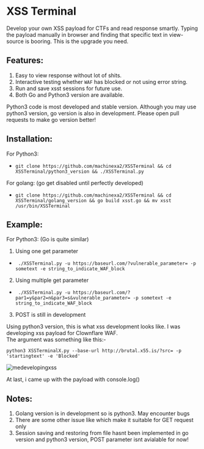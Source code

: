 # XSS Terminal
Develop your own XSS payload for CTFs and read response smartly. Typing the payload manually in browser and finding that specific text in view-source is booring. This is the upgrade you need.

## Features:
1. Easy to view response without lot of shits.
2. Interactive testing whether `WAF` has blocked or not using error string.
3. Run and save xsst sessions for future use.
4. Both Go and Python3 version are available.

Python3 code is most developed and stable version. Although you may use python3 version, go version is also in development. Please open pull requests to make go version better!

## Installation:
For Python3:  
* `git clone https://github.com/machinexa2/XSSTerminal && cd XSSTerminal/python3_version && ./XSSTerminal.py`

For golang: (go get disabled until perfectly developed)  
* `git clone https://github.com/machinexa2/XSSTerminal && cd XSSTerminal/golang_version && go build xsst.go && mv xsst /usr/bin/XSSTerminal`

## Example:
For Python3: (Go is quite similar)
1. Using one get parameter  
* ``` ./XSSTerminal.py -u https://baseurl.com/?vulnerable_parameter= -p sometext -e string_to_indicate_WAF_block```
2. Using multiple get parameter  
* ``` ./XSSTerminal.py -u https://baseurl.com/?par1=y&par2=n&par3=s&vulnerable_parameter= -p sometext -e string_to_indicate_WAF_block```
3. POST is still in development

Using python3 version, this is what xss development looks like. I was developing xss payload for Clownflare WAF.  
The argument was something like this:-  

`python3 XSSTerminalX.py --base-url http://brutal.x55.is/?src= -p 'startingtext' -e 'Blocked'`

![medevelopingxss](https://cdn.discordapp.com/attachments/741721459520438396/751493373587750962/unknown.png)  

At last, i came up with the payload with console.log()

## Notes:
1. Golang version is in development so is python3. May encounter bugs
2. There are some other issue like which make it suitable for GET request only
3. Session saving and restoring from file hasnt been implemented in go version and python3 version, POST parameter isnt avialable for now!
